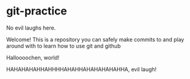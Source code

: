 # git-practice

No evil laughs here.

Welcome! This is a repository you can safely make commits to and play around with to learn how to use git and github

Halloooochen, world!

HAHAHAHAHHAHHHHAHAHHAHAHAHAHAHHA, evil laugh!
